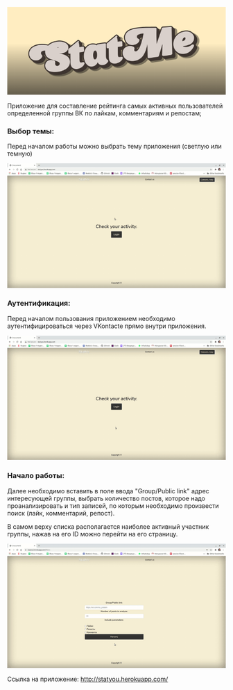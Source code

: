 ![screenshot](readme-assets/Logo.png)


Приложение для составление рейтинга самых активных пользователей определенной группы ВК по лайкам, комментариям и репостам;

### Выбор темы:
Перед началом работы можно выбрать тему приложения (светлую или темную)

![screenshot](readme-assets/Theme.gif)

### Аутентификация:
Перед началом пользования приложением необходимо аутентифицироваться через VKontacte прямо внутри приложения.

![screenshot](readme-assets/Auth.gif)

### Начало работы:
Далее необходимо вставить в поле ввода "Group/Public link"
адрес интересующей группы, выбрать количество постов, которое надо проанализировать и тип записей, по которым необходимо произвести поиск (лайк, комментарий, репост).

В самом верху списка располагается наиболее активный участник группы, нажав на его ID можно перейти на его страницу.

![screenshot](readme-assets/Final.gif)


Ссылка на приложение: http://statyou.herokuapp.com/
